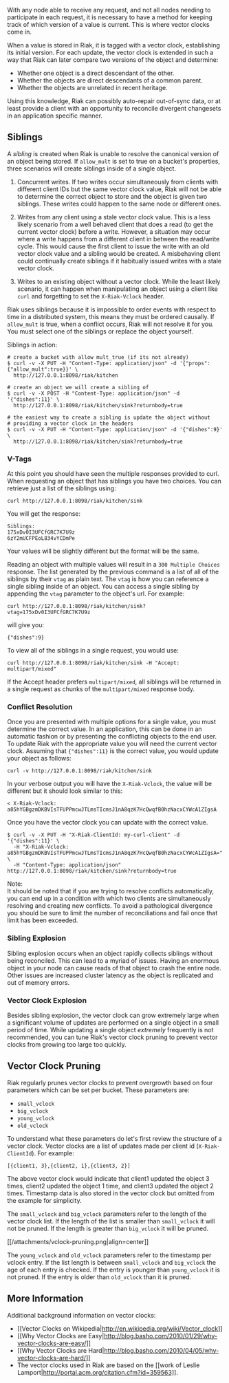 With any node able to receive any request, and not all nodes needing to
participate in each request, it is necessary to have a method for
keeping track of which version of a value is current. This is where
vector clocks come in. 

When a value is stored in Riak, it is tagged with a vector clock,
establishing its initial version. For each update, the vector clock is
extended in such a way that Riak can later compare two versions of the
object and determine:

 * Whether one object is a direct descendant of the other.
 * Whether the objects are direct descendants of a common parent.
 * Whether the objects are unrelated in recent heritage.

Using this knowledge, Riak can possibly auto-repair out-of-sync data,
or at least provide a client with an opportunity to reconcile
divergent changesets in an application specific manner.

## <a name="siblings"></a> Siblings 

A _sibling_ is created when Riak is unable to resolve the canonical version of
an object being stored.  If `allow_mult` is set to true on a bucket's
properties, three scenarios will create siblings inside of a single object.

1. Concurrent writes.  If two writes occur simultaneously from clients with
different client IDs but the same vector clock value, Riak will not be able to
determine the correct object to store and the object is given two siblings.
These writes could happen to the same node or different ones.

2. Writes from any client using a stale vector clock value.  This is a less
likely scenario from a well behaved client that does a read (to get the
current vector clock) before a write.  However, a situation may occur where a
write happens from a different client in between the read/write cycle.  This
would cause the first client to issue the write with an old vector clock
value and a sibling would be created.  A misbehaving client could continually
create siblings if it habitually issued writes with a stale vector clock.

3. Writes to an existing object without a vector clock.  While the least
likely scenario, it can happen when manipulating an object using a client like
`curl` and forgetting to set the `X-Riak-Vclock` header.

Riak uses siblings because it is impossible to order events with respect to
time in a distributed system, this means they must be ordered causally.  If
`allow_mult` is true, when a conflict occurs, Riak will not resolve it for
you.  You must select one of the siblings or replace the object yourself.

Siblings in action:

    # create a bucket with allow mult_true (if its not already)
    $ curl -v -X PUT -H "Content-Type: application/json" -d '{"props":{"allow_mult":true}}' \
      http://127.0.0.1:8098/riak/kitchen

    # create an object we will create a sibling of
    $ curl -v -X POST -H "Content-Type: application/json" -d '{"dishes":11}' \
      http://127.0.0.1:8098/riak/kitchen/sink?returnbody=true

    # the easiest way to create a sibling is update the object without
    # providing a vector clock in the headers
    $ curl -v -X PUT -H "Content-Type: application/json" -d '{"dishes":9}' \
      http://127.0.0.1:8098/riak/kitchen/sink?returnbody=true


### <a name="vtags"></a>V-Tags

At this point you should have seen the multiple responses provided to curl.
When requesting an object that has siblings you have two choices.  You can
retrieve just a list of the siblings using:

    curl http://127.0.0.1:8098/riak/kitchen/sink

You will get the response:
    
    Siblings:
    175xDv0I3UFCfGRC7K7U9z
    6zY2mUCFPEoL834vYCDmPe

Your values will be slightly different but the format will be the same.

Reading an object with multiple values will result in a `300 Multiple Choices`
response.  The list generated by the previous command is a list of all of the
siblings by their `vtag` as plain text.  The `vtag` is how you can reference a
single sibling inside of an object.  You can access a single sibling by
appending the `vtag` parameter to the object's url.  For example: 

    curl http://127.0.0.1:8098/riak/kitchen/sink?vtag=175xDv0I3UFCfGRC7K7U9z

will give you:

    {"dishes":9} 

To view all of the siblings in a single request, you would use:

    curl http://127.0.0.1:8098/riak/kitchen/sink -H "Accept: multipart/mixed"

If the Accept header prefers `multipart/mixed`, all siblings will be returned
in a single request as chunks of the `multipart/mixed` response body.


### <a name="resolution"></a>Conflict Resolution

Once you are presented with multiple options for a single value, you must
determine the correct value.  In an application, this can be done in an
automatic fashion or by presenting the conflicting objects to the end user.
To update Riak with the appropriate value you will need the current vector
clock.  Assuming that `{"dishes":11}` is the correct value, you would update
your object as follows:

    curl -v http://127.0.0.1:8098/riak/kitchen/sink

In your verbose output you will have the `X-Riak-Vclock`, the value will be
different but it should look similar to this:

    < X-Riak-Vclock: a85hYGBgzmDKBVIsTFUPPmcwJTLmsTIcmsJ1nA8qzK7HcQwqfB0hzNacxCYWcA1ZIgsA

Once you have the vector clock you can update with the correct value.

    $ curl -v -X PUT -H "X-Riak-ClientId: my-curl-client" -d '{"dishes":11}' \
      -H "X-Riak-Vclock: a85hYGBgzmDKBVIsTFUPPmcwJTLmsTIcmsJ1nA8qzK7HcQwqfB0hzNacxCYWcA1ZIgsA=" \
      -H "Content-Type: application/json" http://127.0.0.1:8098/riak/kitchen/sink?returnbody=true

<div class="note"><div class="title">Note:</div>
  It should be noted that if you are trying to resolve conflicts automatically,
  you can end up in a condition with which two clients are simultaneously
  resolving and creating new conflicts.  To avoid a pathological divergence you
  should be sure to limit the number of reconciliations and fail once that limit
  has been exceeded.
</div></div>
      

### Sibling Explosion
Sibling explosion occurs when an object rapidly collects siblings without
being reconciled.  This can lead to a myriad of issues.  Having an enormous
object in your node can cause reads of that object to crash the entire node.
Other issues are increased cluster latency as the object is replicated and out
of memory errors.


### Vector Clock Explosion
Besides sibling explosion, the vector clock can grow extremely large when a
significant volume of updates are performed on a single object in a small
period of time.  While updating a single object _extremely_ frequently is not
recommended, you can tune Riak's vector clock pruning to prevent vector clocks
from growing too large too quickly.

## Vector Clock Pruning

Riak regularly prunes vector clocks to prevent overgrowth based on four
parameters which can be set per bucket. These parameters are:

 * `small_vclock`
 * `big_vclock`
 * `young_vclock`
 * `old_vclock`

To understand what these parameters do let's first review the
structure of a vector clock. Vector clocks are a list of updates made
per client id (`X-Riak-ClientId`). For example:

    [{client1, 3},{client2, 1},{client3, 2}]

The above vector clock would indicate that client1 updated the object
3 times, client2 updated the object 1 time, and client3 updated the
object 2 times. Timestamp data is also stored in the vector clock but
omitted from the example for simplicity.

The `small_vclock` and `big_vclock` parameters refer to the length of
the vector clock list. If the length of the list is smaller than
`small_vclock` it will not be pruned. If the length is greater than
`big_vclock` it will be pruned.

[[/attachments/vclock-pruning.png|align=center]]

The `young_vclock` and `old_vclock` parameters refer to the timestamp
per vclock entry. If the list length is between `small_vclock` and
`big_vclock` the age of each entry is checked. If the entry is younger
than `young_vclock` it is not pruned. If the entry is older than
`old_vclock` than it is pruned.

## More Information

Additional background information on vector clocks:
 * [[Vector Clocks on Wikipedia|http://en.wikipedia.org/wiki/Vector_clock]]
 * [[Why Vector Clocks are Easy|http://blog.basho.com/2010/01/29/why-vector-clocks-are-easy/]]
 * [[Why Vector Clocks are Hard|http://blog.basho.com/2010/04/05/why-vector-clocks-are-hard/]]
 * The vector clocks used in Riak are based on the [[work of Leslie Lamport|http://portal.acm.org/citation.cfm?id=359563]].
